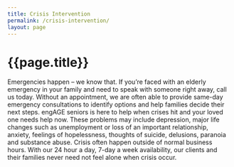 ```yaml
---
title: Crisis Intervention
permalink: /crisis-intervention/
layout: page
---
```


<h1 class="page-title">{{page.title}}</h1>

Emergencies happen – we know that. If you’re faced with an elderly emergency in your family and need to speak with someone right away, call us today. Without an appointment, we are often able to provide same-day emergency consultations to identify options and help families decide their next steps. engAGE seniors is here to help when crises hit and your loved one needs help now. These problems may include depression, major life changes such as unemployment or loss of an important relationship, anxiety, feelings of hopelessness, thoughts of suicide, delusions, paranoia and substance abuse. Crisis often happen outside of normal business hours. With our 24 hour a day, 7-day a week availability, our clients and their families never need not feel alone when crisis occur.
